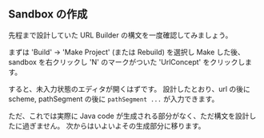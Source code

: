 ## Sandbox の作成

先程まで設計していた URL Builder の構文を一度確認してみましょう。

まずは 'Build' -> 'Make Project' (または Rebuild) を選択し Make した後、sandbox を右クリックし 'N' のマークがついた 'UrlConcept' をクリックします。

すると、未入力状態のエディタが開くはずです。
設計したとおり、url の後に scheme, pathSegment の後に `pathSegment ...` が入力できます。

ただ、これでは実際に Java code が生成される部分がなく、ただ構文を設計したに過ぎません。
次からはいよいよその生成部分に移ります。

